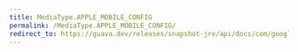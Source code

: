 ```yaml
---
title: MediaType.APPLE_MOBILE_CONFIG
permalink: /MediaType.APPLE_MOBILE_CONFIG/
redirect_to: https://guava.dev/releases/snapshot-jre/api/docs/com/google/common/net/MediaType.html#APPLE_MOBILE_CONFIG
---
```

